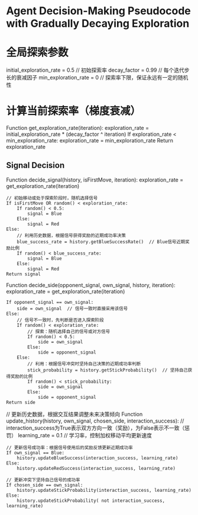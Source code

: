 # Agent Decision-Making Pseudocode with Gradually Decaying Exploration

# 全局探索参数
initial_exploration_rate = 0.5      // 初始探索率
decay_factor = 0.99                 // 每个迭代步长的衰减因子
min_exploration_rate = 0         // 探索率下限，保证永远有一定的随机性

# 计算当前探索率（梯度衰减）
Function get_exploration_rate(iteration):
    exploration_rate = initial_exploration_rate * (decay_factor ^ iteration)
    If exploration_rate < min_exploration_rate:
         exploration_rate = min_exploration_rate
    Return exploration_rate


## Signal Decision
Function decide_signal(history, isFirstMove, iteration):
    exploration_rate = get_exploration_rate(iteration)
    
    // 初始移动或处于探索阶段时，随机选择信号
    If isFirstMove OR random() < exploration_rate:
        If random() < 0.5:
            signal = Blue
        Else:
            signal = Red
    Else:
        // 利用历史数据，根据信号获得奖励的近期成功率决策
        blue_success_rate = history.getBlueSuccessRate()  // Blue信号近期奖励比例
        If random() < blue_success_rate:
            signal = Blue
        Else:
            signal = Red
    Return signal


Function decide_side(opponent_signal, own_signal, history, iteration):
    exploration_rate = get_exploration_rate(iteration)
    
    If opponent_signal == own_signal:
        side = own_signal  // 信号一致时直接采用该信号
    Else:
        // 信号不一致时，先判断是否进入探索阶段
        If random() < exploration_rate:
            // 探索：随机选择自己的信号或对方信号
            If random() < 0.5:
                side = own_signal
            Else:
                side = opponent_signal
        Else:
            // 利用：根据信号冲突时坚持自己决策的近期成功率判断
            stick_probability = history.getStickProbability()  // 坚持自己获得奖励的比例
            If random() < stick_probability:
                side = own_signal
            Else:
                side = opponent_signal
    Return side


// 更新历史数据，根据交互结果调整未来决策倾向
Function update_history(history, own_signal, chosen_side, interaction_success):
    // interaction_success为True表示双方方向一致（奖励），为False表示不一致（惩罚）
    learning_rate = 0.1  // 学习率，控制加权移动平均更新速度

    // 更新信号成功率：根据信号使用后的奖励反馈更新近期成功率
    If own_signal == Blue:
        history.updateBlueSuccess(interaction_success, learning_rate)
    Else:
        history.updateRedSuccess(interaction_success, learning_rate)
    
    // 更新冲突下坚持自己信号的成功率
    If chosen_side == own_signal:
        history.updateStickProbability(interaction_success, learning_rate)
    Else:
        history.updateStickProbability( not interaction_success, learning_rate)
